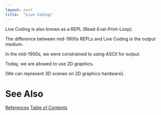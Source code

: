 ```yaml
---
layout: post
title:  "Live Coding"
---
```

Live Coding is also known as a REPL (Read-Eval-Print-Loop).

The difference between mid-1900s REPLs and Live Coding is the output medium.

In the mid-1900s, we were constrained to using ASCII for output.

Today, we are allowed to use 2D graphics.

[We can represent 3D scenes on 2D graphics hardware].

# See Also

[References](https://guitarvydas.github.io/2021/01/14/References.html)
[Table of Contents](https://guitarvydas.github.io/2021/12/10/Table-of-Contents-Dec-01-2021.html)

<script src="https://utteranc.es/client.js" 
        repo="guitarvydas/guitarvydas.github.io" 
        issue-term="pathname" 
        theme="github-light" 
        crossorigin="anonymous" 
        async> 
</script> 
